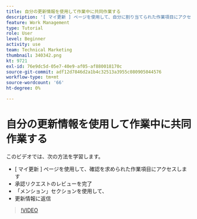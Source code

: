 ```yaml
---
title: 自分の更新情報を使用して作業中に共同作業する
description: '[ マイ更新 ] ページを使用して、自分に割り当てられた作業項目にアクセスします。'
feature: Work Management
type: Tutorial
role: User
level: Beginner
activity: use
team: Technical Marketing
thumbnail: 340342.png
kt: 9721
exl-id: 76e9dc5d-05e7-40e9-af05-af880018170c
source-git-commit: adf12d7846d2a1b4c32513a3955c080905044576
workflow-type: tm+mt
source-wordcount: '66'
ht-degree: 0%

---
```


# 自分の更新情報を使用して作業中に共同作業する

このビデオでは、次の方法を学習します。

* [ マイ更新 ] ページを使用して、確認を求められた作業項目にアクセスします
* 承認リクエストのレビューを完了
* 「メンション」セクションを使用して、
* 更新情報に返信

>[!VIDEO](https://video.tv.adobe.com/v/340342/?quality=12)
